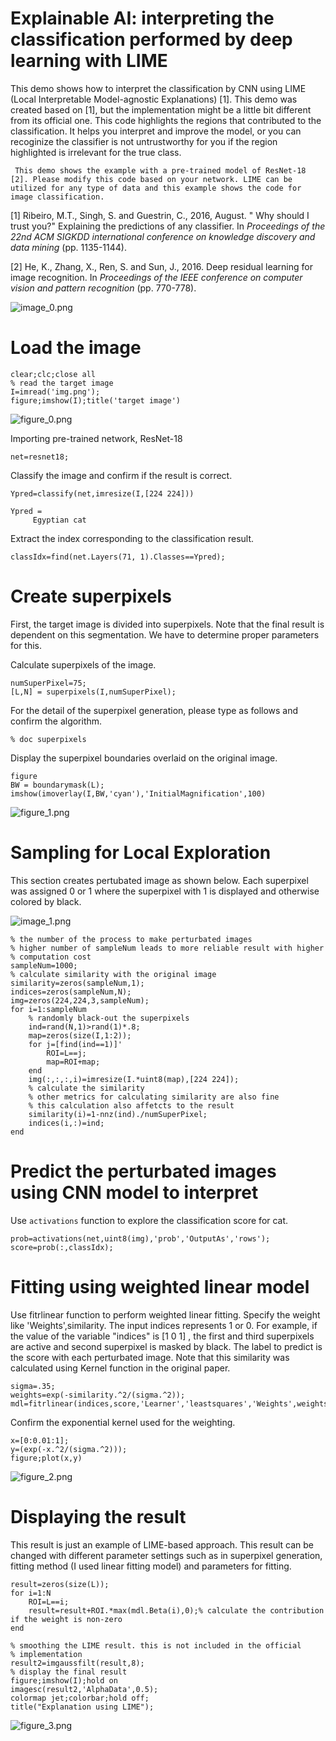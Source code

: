 # Explainable AI: interpreting the classification performed by deep learning with LIME


This demo shows how to interpret the classification by CNN using LIME (Local Interpretable Model-agnostic Explanations) [1]. This demo was created based on [1], but the implementation might be a little bit different from its official one. This code highlights the regions that contributed to the classification.  It helps you interpret and improve the model, or you can recoginize the classifier is not untrustworthy for you if the region highlighted is irrelevant for the true class. 




     This demo shows the example with a pre-trained model of ResNet-18 [2]. Please modify this code based on your network. LIME can be utilized for any type of data and this example shows the code for image classification. 


  


[1] Ribeiro, M.T., Singh, S. and Guestrin, C., 2016, August. " Why should I trust you?" Explaining the predictions of any classifier. In *Proceedings of the 22nd ACM SIGKDD international conference on knowledge discovery and data mining* (pp. 1135-1144).




[2] He, K., Zhang, X., Ren, S. and Sun, J., 2016. Deep residual learning for image recognition. In *Proceedings of the IEEE conference on computer vision and pattern recognition* (pp. 770-778).




![image_0.png](README_images/image_0.png)


# Load the image

```matlab:Code
clear;clc;close all
% read the target image
I=imread('img.png');
figure;imshow(I);title('target image')
```


![figure_0.png](README_images/figure_0.png)



Importing pre-trained network, ResNet-18



```matlab:Code
net=resnet18;
```



Classify the image and confirm if the result is correct. 



```matlab:Code
Ypred=classify(net,imresize(I,[224 224]))
```


```text:Output
Ypred = 
     Egyptian cat 

```



Extract the index corresponding to the classification result. 



```matlab:Code
classIdx=find(net.Layers(71, 1).Classes==Ypred);
```

# Create superpixels 


First, the target image is divided into superpixels. Note that the final result is dependent on this segmentation. We have to determine proper parameters for this. 




Calculate superpixels of the image. 



```matlab:Code
numSuperPixel=75;
[L,N] = superpixels(I,numSuperPixel);
```



For the detail of the superpixel generation, please type as follows and confirm the algorithm. 



```matlab:Code
% doc superpixels
```



Display the superpixel boundaries overlaid on the original image.



```matlab:Code
figure
BW = boundarymask(L);
imshow(imoverlay(I,BW,'cyan'),'InitialMagnification',100)
```


![figure_1.png](README_images/figure_1.png)

# Sampling for Local Exploration


This section creates pertubated image as shown below. Each superpixel was assigned 0 or 1 where the superpixel with 1 is displayed and otherwise colored by black.  




![image_1.png](README_images/image_1.png)



```matlab:Code
% the number of the process to make perturbated images
% higher number of sampleNum leads to more reliable result with higher
% computation cost
sampleNum=1000;
% calculate similarity with the original image
similarity=zeros(sampleNum,1);
indices=zeros(sampleNum,N);
img=zeros(224,224,3,sampleNum);
for i=1:sampleNum
    % randomly black-out the superpixels
    ind=rand(N,1)>rand(1)*.8;
    map=zeros(size(I,1:2));
    for j=[find(ind==1)]'
        ROI=L==j;
        map=ROI+map;
    end  
    img(:,:,:,i)=imresize(I.*uint8(map),[224 224]);
    % calculate the similarity
    % other metrics for calculating similarity are also fine
    % this calculation also affetcts to the result
    similarity(i)=1-nnz(ind)./numSuperPixel;
    indices(i,:)=ind;   
end
```

# Predict the perturbated images using CNN model to interpret


Use `activations` function to explore the classification score for cat. 



```matlab:Code
prob=activations(net,uint8(img),'prob','OutputAs','rows');
score=prob(:,classIdx);
```

# Fitting using weighted linear model


Use fitrlinear function to perform weighted linear fitting. Specify the weight like 'Weights',similarity. The input indices represents 1 or 0. For example, if the value of the variable "indices" is [1 0 1] , the first and third superpixels are active and second superpixel is masked by black. The label to predict is the score with each perturbated image. Note that this similarity was calculated using Kernel function in the original paper. 



```matlab:Code
sigma=.35;
weights=exp(-similarity.^2/(sigma.^2));
mdl=fitrlinear(indices,score,'Learner','leastsquares','Weights',weights);
```



Confirm the exponential kernel used for the weighting. 



```matlab:Code
x=[0:0.01:1];
y=(exp(-x.^2/(sigma.^2)));
figure;plot(x,y)
```


![figure_2.png](README_images/figure_2.png)

# Displaying the result


This result is just an example of LIME-based approach. This result can be changed with different parameter settings such as in superpixel generation, fitting method (I used linear fitting model) and parameters for fitting. 



```matlab:Code
result=zeros(size(L));
for i=1:N
    ROI=L==i;
    result=result+ROI.*max(mdl.Beta(i),0);% calculate the contribution if the weight is non-zero
end

% smoothing the LIME result. this is not included in the official
% implementation
result2=imgaussfilt(result,8);
% display the final result
figure;imshow(I);hold on
imagesc(result2,'AlphaData',0.5);
colormap jet;colorbar;hold off;
title("Explanation using LIME");
```


![figure_3.png](README_images/figure_3.png)


